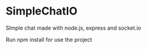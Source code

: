 SimpleChatIO
============

SImple chat made with node.js, express and socket.io 

Run npm install for use the project
